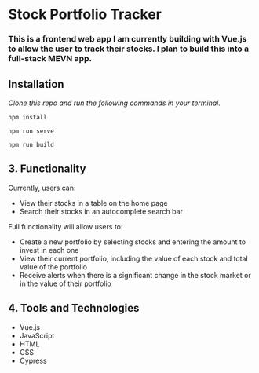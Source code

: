 # Stock Portfolio Tracker

### This is a frontend web app I am currently building with Vue.js to allow the user to track their stocks. I plan to build this into a full-stack MEVN app.

## Installation

_Clone this repo and run the following commands in your terminal._

```
npm install
```

```
npm run serve
```

```
npm run build
```

## 3. Functionality

Currently, users can:

- View their stocks in a table on the home page
- Search their stocks in an autocomplete search bar

Full functionality will allow users to:

- Create a new portfolio by selecting stocks and entering the amount to invest in each one
- View their current portfolio, including the value of each stock and total value of the portfolio
- Receive alerts when there is a significant change in the stock market or in the value of their portfolio

## 4. Tools and Technologies

- Vue.js
- JavaScript
- HTML
- CSS
- Cypress
